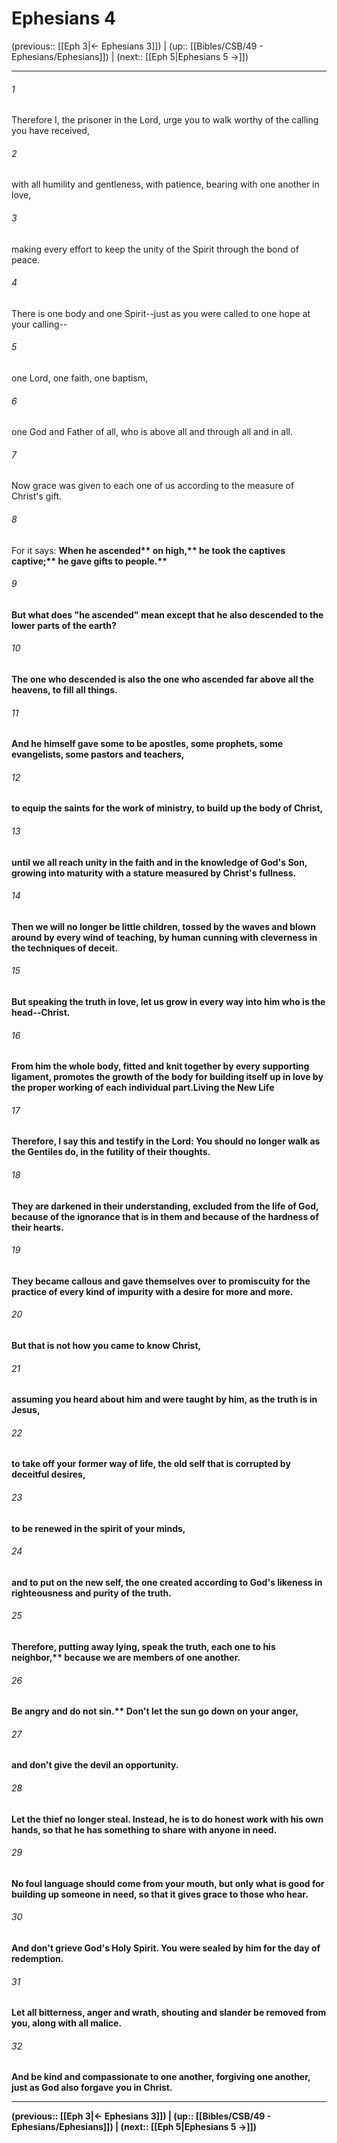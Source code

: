 # Ephesians 4

(previous:: [[Eph 3|← Ephesians 3]]) | (up:: [[Bibles/CSB/49 - Ephesians/Ephesians]]) | (next:: [[Eph 5|Ephesians 5 →]])

***


###### 1 
Therefore I, the prisoner in the Lord, urge you to walk worthy of the calling you have received, 

###### 2 
with all humility and gentleness, with patience, bearing with one another in love, 

###### 3 
making every effort to keep the unity of the Spirit through the bond of peace. 

###### 4 
There is one body and one Spirit--just as you were called to one hope at your calling-- 

###### 5 
one Lord, one faith, one baptism, 

###### 6 
one God and Father of all, who is above all and through all and in all. 

###### 7 
Now grace was given to each one of us according to the measure of Christ's gift. 

###### 8 
For it says: <b class="quote">When he ascended** <b class="quote">on high,** <b class="quote">he took the captives captive;** <b class="quote">he gave gifts to people.** 

###### 9 
But what does "he ascended" mean except that he also descended to the lower parts of the earth? 

###### 10 
The one who descended is also the one who ascended far above all the heavens, to fill all things. 

###### 11 
And he himself gave some to be apostles, some prophets, some evangelists, some pastors and teachers, 

###### 12 
to equip the saints for the work of ministry, to build up the body of Christ, 

###### 13 
until we all reach unity in the faith and in the knowledge of God's Son, growing into maturity with a stature measured by Christ's fullness. 

###### 14 
Then we will no longer be little children, tossed by the waves and blown around by every wind of teaching, by human cunning with cleverness in the techniques of deceit. 

###### 15 
But speaking the truth in love, let us grow in every way into him who is the head--Christ. 

###### 16 
From him the whole body, fitted and knit together by every supporting ligament, promotes the growth of the body for building itself up in love by the proper working of each individual part.Living the New Life 

###### 17 
Therefore, I say this and testify in the Lord: You should no longer walk as the Gentiles do, in the futility of their thoughts. 

###### 18 
They are darkened in their understanding, excluded from the life of God, because of the ignorance that is in them and because of the hardness of their hearts. 

###### 19 
They became callous and gave themselves over to promiscuity for the practice of every kind of impurity with a desire for more and more. 

###### 20 
But that is not how you came to know Christ, 

###### 21 
assuming you heard about him and were taught by him, as the truth is in Jesus, 

###### 22 
to take off your former way of life, the old self that is corrupted by deceitful desires, 

###### 23 
to be renewed in the spirit of your minds, 

###### 24 
and to put on the new self, the one created according to God's likeness in righteousness and purity of the truth. 

###### 25 
Therefore, putting away lying, <b class="quote">speak the truth, each one to his neighbor,** because we are members of one another. 

###### 26 
<b class="quote">Be angry and do not sin.** Don't let the sun go down on your anger, 

###### 27 
and don't give the devil an opportunity. 

###### 28 
Let the thief no longer steal. Instead, he is to do honest work with his own hands, so that he has something to share with anyone in need. 

###### 29 
No foul language should come from your mouth, but only what is good for building up someone in need, so that it gives grace to those who hear. 

###### 30 
And don't grieve God's Holy Spirit. You were sealed by him for the day of redemption. 

###### 31 
Let all bitterness, anger and wrath, shouting and slander be removed from you, along with all malice. 

###### 32 
And be kind and compassionate to one another, forgiving one another, just as God also forgave you in Christ.

***

(previous:: [[Eph 3|← Ephesians 3]]) | (up:: [[Bibles/CSB/49 - Ephesians/Ephesians]]) | (next:: [[Eph 5|Ephesians 5 →]])
